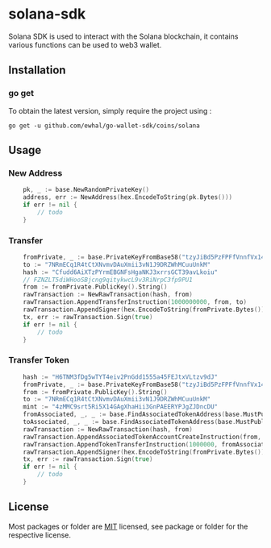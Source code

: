 # solana-sdk
Solana SDK is used to interact with the Solana blockchain, it contains various functions can be used to web3 wallet.

## Installation

### go get

To obtain the latest version, simply require the project using :

```shell
go get -u github.com/ewhal/go-wallet-sdk/coins/solana
```

## Usage
### New Address
```go
    pk, _ := base.NewRandomPrivateKey()
	address, err := NewAddress(hex.EncodeToString(pk.Bytes()))
    if err != nil {
        // todo
    }
```

###  Transfer
```go
	fromPrivate, _ := base.PrivateKeyFromBase58("tzyJiBd5PzFPFfVnnfVx14rsfC8FKW8idpJwNhH6FxzZAdhgBp4CrDxcUW9D89f5k3W6WhVnybbAw7RRB2HPxnt")
	to := "7NRmECq1R4tCtXNvmvDAuXmii3vN1J9DRZWhMCuuUnkM"
	hash := "Cfudd6AiXTzPYrmEBGNFsHgaNKJ3xrrsGCT39avLkoiu"
	// FZNZLT5diWHooSBjcng9qitykwcL9v3RiNrpC3fp9PU1
	from := fromPrivate.PublicKey().String()
	rawTransaction := NewRawTransaction(hash, from)
	rawTransaction.AppendTransferInstruction(1000000000, from, to)
	rawTransaction.AppendSigner(hex.EncodeToString(fromPrivate.Bytes()))
	tx, err := rawTransaction.Sign(true)
	if err != nil {
		// todo
	}
```

### Transfer Token
```go
	hash := "H6TNM3fDg5wTYT4eiv2PnGdd1555a45FEJtxVLtzv9dJ"
	fromPrivate, _ := base.PrivateKeyFromBase58("tzyJiBd5PzFPFfVnnfVx14rsfC8FKW8idpJwNhH6FxzZAdhgBp4CrDxcUW9D89f5k3W6WhVnybbAw7RRB2HPxnt")
	from := fromPrivate.PublicKey().String()
	to := "7NRmECq1R4tCtXNvmvDAuXmii3vN1J9DRZWhMCuuUnkM"
	mint := "4zMMC9srt5Ri5X14GAgXhaHii3GnPAEERYPJgZJDncDU"
	fromAssociated, _, _ := base.FindAssociatedTokenAddress(base.MustPublicKeyFromBase58(from), base.MustPublicKeyFromBase58(mint))
	toAssociated, _, _ := base.FindAssociatedTokenAddress(base.MustPublicKeyFromBase58(to), base.MustPublicKeyFromBase58(mint))
	rawTransaction := NewRawTransaction(hash, from)
	rawTransaction.AppendAssociatedTokenAccountCreateInstruction(from, to, mint)
	rawTransaction.AppendTokenTransferInstruction(1000000, fromAssociated.String(), toAssociated.String(), from)
	rawTransaction.AppendSigner(hex.EncodeToString(fromPrivate.Bytes()))
	tx, err := rawTransaction.Sign(true)
	if err != nil {
		// todo
	}
```

## License
Most packages or folder are [MIT](<https://github.com/ewhal/go-wallet-sdk/blob/main/coins/solana/LICENSE>) licensed, see package or folder for the respective license.
